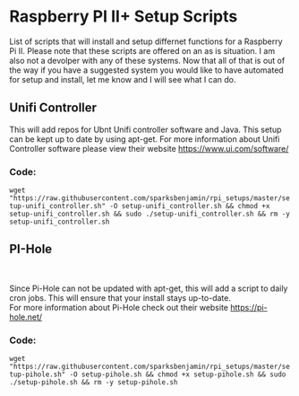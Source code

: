 <h1>Raspberry PI II+ Setup Scripts</h1>

List of scripts that will install and setup differnet functions for a Raspberry Pi II.  Please note that these scripts are offered on an as is situation.  I am also not a devolper with any of these systems.  Now that all of that is out of the way if you have a suggested system you would like to have automated for setup and install, let me know and I will see what I can do. 

<h2>Unifi Controller</h2>
  <p>This will add repos for Ubnt Unifi controller software and Java.  This setup can be kept up to date by using apt-get.  For more information about Unifi Controller software please view their website <a href='https://www.ui.com/software/' target='_blank'>https://www.ui.com/software/</a>
  </p>
  
  <p>
  <h3>Code:</h3>
  <code>wget "https://raw.githubusercontent.com/sparksbenjamin/rpi_setups/master/setup-unifi_controller.sh" -O setup-unifi_controller.sh && chmod +x setup-unifi_controller.sh && sudo ./setup-unifi_controller.sh && rm -y setup-unifi_controller.sh</code>
  </p>
  
<h2>PI-Hole</h2><br />
<p>
    Since Pi-Hole can not be updated with apt-get, this will add a script to daily cron jobs.  This will ensure that your install stays up-to-date. 
 <br />
  For more information about Pi-Hole check out their website <a href='https://pi-hole.net/' target='_blank'>https://pi-hole.net/</a>
</p>
<h3>Code:</h3><code>wget "https://raw.githubusercontent.com/sparksbenjamin/rpi_setups/master/setup-pihole.sh" -O setup-pihole.sh && chmod +x setup-pihole.sh && sudo ./setup-pihole.sh && rm -y setup-pihole.sh</code>


